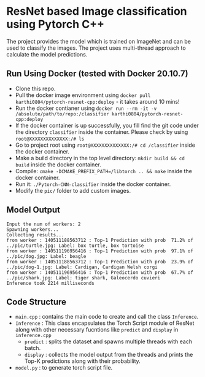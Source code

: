 # ResNet based Image classification using Pytorch C++

The project provides the model which is trained on ImageNet and can be used to classify the images. The project uses multi-thread approach to calculate the model predictions.  

## Run Using Docker (tested with Docker 20.10.7)

 * Clone this repo.
 * Pull the docker image environment using `docker pull karthi0804/pytorch-resnet-cpp:deploy` - it takes around 10 mins! 
 * Run the docker contianer using `docker run --rm -it -v /absolute/path/to/repo:/classifier karthi0804/pytorch-resnet-cpp:deploy`
 * If the docker container is up successfully, you fill find the git code under the directory `classifier` inside the container. Please check by using `root@XXXXXXXXXXXXXX:/# ls`
 * Go to project root using `root@XXXXXXXXXXXXXX:/# cd /classifier` inside the docker container.
 * Make a build directory in the top level directory: `mkdir build && cd build` inside the docker container.
 * Compile: `cmake -DCMAKE_PREFIX_PATH=/libtorch .. && make` inside the docker container.
 * Run it: `./Pytorch-CNN-classifier` inside the docker container.
 * Modify the `pic/` folder to add custom images.
 
## Model Output
```
Input the num of workers: 2
Spawning workers...
Collecting results...
from worker : 140511188563712 : Top-1 Prediction with prob  71.2% of    ../pic/turtle.jpg: Label: box turtle, box tortoise
from worker : 140511196956416 : Top-1 Prediction with prob  97.1% of       ../pic/dog.jpg: Label: beagle
from worker : 140511188563712 : Top-1 Prediction with prob  23.9% of     ../pic/dog-1.jpg: Label: Cardigan, Cardigan Welsh corgi
from worker : 140511196956416 : Top-1 Prediction with prob  67.7% of     ../pic/shark.jpg: Label: tiger shark, Galeocerdo cuvieri
Inference took 2214 milliseconds
```

## Code Structure

* `main.cpp` : contains the main code to create and call the class `Inference`.
* `Inference` : This class encapsulates the Torch Script module of ResNet along with other necessary fucntions like `predict` and `display` in `inference.cpp`
  *  `predict` : splits the dataset and spawns multiple threads with each batch.
  *  `display` : collects the model output from the threads and prints the Top-K predictions along with their probability.
* `model.py` : to generate torch script file.
